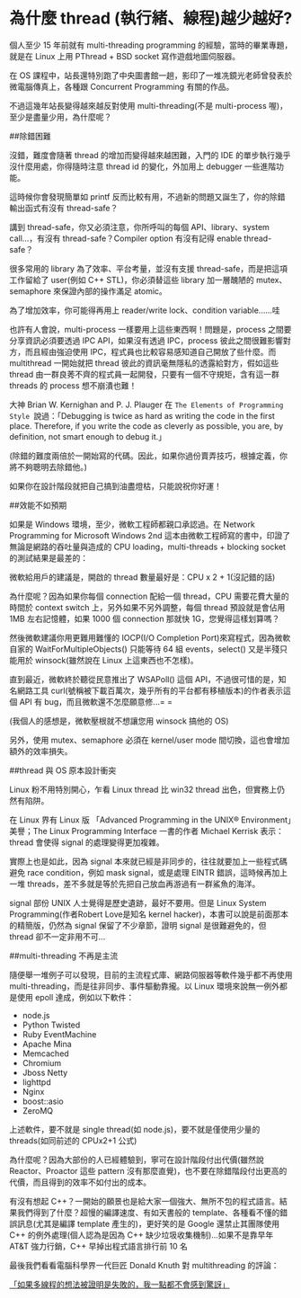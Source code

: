 # 為什麼 thread (執行緒、線程)越少越好?


個人至少 15 年前就有 multi-threading programming 的經驗，當時的畢業專題，就是在 Linux 上用 PThread + BSD socket 寫作遊戲地圖伺服器。

在 OS 課程中，站長還特別跑了中央圖書館一趟，影印了一堆冼鏡光老師曾發表於微電腦傳真上，各種跟 Concurrent Programming 有關的作品。

不過這幾年站長變得越來越反對使用 multi-threading(不是 multi-process 喔)，至少是盡量少用，為什麼呢？


##除錯困難


沒錯，難度會隨著 thread 的增加而變得越來越困難，入門的 IDE 的單步執行幾乎沒什麼用處，你得隨時注意 thread id 的變化，外加用上 debugger 一些進階功能。

這時候你會發現簡單如 printf 反而比較有用，不過新的問題又誕生了，你的除錯輸出函式有沒有 thread-safe？

講到 thread-safe，你又必須注意，你所呼叫的每個 API、library、system call...，有沒有 thread-safe？Compiler option 有沒有記得 enable thread-safe？

很多常用的 library 為了效率、平台考量，並沒有支援 thread-safe，而是把這項工作留給了 user(例如 C++ STL)，你必須替這些 library 加一層醜陋的 mutex、semaphore 來保證內部的操作滿足 atomic。

為了增加效率，你可能得再用上 reader/write lock、condition variable......哇

也許有人會說，multi-process 一樣要用上這些東西啊！問題是，process 之間要分享資訊必須要透過 IPC API，如果沒有透過 IPC，process 彼此之間很難影響對方，而且經由強迫使用 IPC，程式員也比較容易感知道自己開放了些什麼。而 multithread 一開始就把 thread 彼此的資訊毫無隱私的透露給對方，假如這些 thread 由一群良莠不齊的程式員一起開發，只要有一個不守規矩，含有這一群 threads 的 process 想不崩潰也難！

大神 Brian W. Kernighan and P. J. Plauger 在  `The Elements of Programming Style `說過：「Debugging is twice as hard as writing the code in the first place. Therefore, if you write the code as cleverly as possible, you are, by definition, not smart enough to debug it.」

(除錯的難度兩倍於一開始寫的代碼。因此，如果你過份賣弄技巧，根據定義，你將不夠聰明去除錯他。)

如果你在設計階段就把自己搞到油盡燈枯，只能說祝你好運！

##效能不如預期


如果是 Windows 環境，至少，微軟工程師都親口承認過。在 Network Programming for Microsoft Windows 2nd 這本由微軟工程師寫的書中，印證了無論是網路的吞吐量與造成的 CPU loading，multi-threads + blocking socket 的測試結果是最差的：





微軟給用戶的建議是，開啟的 thread 數量最好是：CPU x 2 + 1(沒記錯的話)

為什麼呢？因為如果你每個 connection 配給一個 thread，CPU 需要花費大量的時間於 context switch 上，另外如果不另外調整，每個 thread 預設就是會佔用 1MB 左右記憶體，如果 1000 個 connection 那就快 1G，您覺得這樣划算嗎？

然後微軟建議你用更難用難懂的 IOCP(I/O Completion Port)來寫程式，因為微軟自家的 WaitForMultipleObjects() 只能等待 64 組 events，select() 又是半殘只能用於 winsock(雖然說在 Linux 上這東西也不怎樣)。

直到最近，微軟終於聽從民意推出了 WSAPoll() 這個 API，不過很可惜的是，知名網路工具 curl(號稱被下載百萬次，幾乎所有的平台都有移植版本)的作者表示這個 API 有 bug，而且微軟還不怎麼願意修...= =

(我個人的感想是，微軟壓根就不想讓您用 winsock 搞他的 OS)

另外，使用 mutex、semaphore 必須在 kernel/user mode 間切換，這也會增加額外的效率損失。

##thread 與 OS 原本設計衝突


Linux 粉不用特別開心，乍看 Linux thread 比 win32 thread 出色，但實務上仍然有陷阱。

在 Linux 界有 Linux 版 「Advanced Programming in the UNIX® Environment」美譽；The Linux Programming Interface 一書的作者 Michael Kerrisk 表示：thread 會使得 signal 的處理變得更加複雜。

實際上也是如此，因為 signal 本來就已經是非同步的，往往就要加上一些程式碼避免 race condition，例如 mask signal，或是處理 EINTR 錯誤，這時候再加上一堆 threads，差不多就是等於先把自己放血再游過有一群鯊魚的海洋。

signal 部份 UNIX 人士覺得是歷史遺跡，最好不要用。但是 Linux System Programming(作者Robert Love是知名 kernel hacker)，本書可以說是前面那本的精簡版，仍然為 signal 保留了不少章節，證明 signal 是很難避免的，但 thread 卻不一定非用不可...

##multi-threading 不再是主流


隨便舉一堆例子可以發現，目前的主流程式庫、網路伺服器等軟件幾乎都不再使用 multi-threading，而是往非同步、事件驅動靠攏。以 Linux 環境來說無一例外都是使用 epoll 達成，例如以下軟件：


- node.js
- Python Twisted
- Ruby EventMachine
- Apache Mina
- Memcached
- Chromium
- Jboss Netty
- lighttpd
- Nginx
- boost::asio
- ZeroMQ

上述軟件，要不就是 single thread(如 node.js)，要不就是僅使用少量的 threads(如同前述的 CPUx2+1 公式)

為什麼呢？因為大部份的人已經體驗到，寧可在設計階段付出代價(雖然說  Reactor、Proactor 這些 pattern 沒有那麼直覺)，也不要在除錯階段付出更高的代價，而且得到的效率不如付出的成本。

有沒有想起 C++？一開始的願景也是給大家一個強大、無所不包的程式語言。結果我們得到了什麼？超慢的編譯速度、有如天書般的 template、各種看不懂的錯誤訊息(尤其是編譯 template 產生的)，更好笑的是 Google 還禁止其團隊使用 C++ 的例外處理(個人認為是因為 C++ 缺少垃圾收集機制)...如果不是靠早年 AT&T 強力行銷，C++ 早掉出程式語言排行前 10 名

最後我們看看電腦科學界一代巨匠 Donald Knuth 對 multithreading 的評論：

[「如果多線程的想法被證明是失敗的，我一點都不會感到驚訝」](http://www.eygle.com/archives/2008/07/donald_knuth.html)